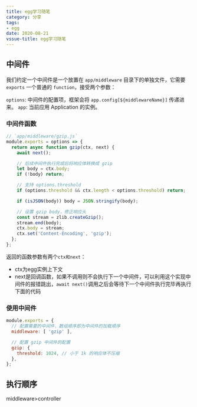 ```yaml
---
title: egg学习随笔
category: 分享
tags:
- egg
date: 2020-08-21
vssue-title: egg学习随笔
---
```


## 中间件
我们约定一个中间件是一个放置在 `app/middleware` 目录下的单独文件，它需要 `exports` 一个普通的 `function`，接受两个参数：

`options`: 中间件的配置项，框架会将 `app.config[${middlewareName}]` 传递进来。
`app`: 当前应用 Application 的实例。

### 中间件函数
```js
// `app/middleware/gzip.js`
module.exports = options => {
  return async function gzip(ctx, next) {
    await next();

    // 后续中间件执行完成后将响应体转换成 gzip
    let body = ctx.body;
    if (!body) return;

    // 支持 options.threshold
    if (options.threshold && ctx.length < options.threshold) return;

    if (isJSON(body)) body = JSON.stringify(body);

    // 设置 gzip body，修正响应头
    const stream = zlib.createGzip();
    stream.end(body);
    ctx.body = stream;
    ctx.set('Content-Encoding', 'gzip');
  };
};
```
返回的函数参数有两个`ctx和next`：
- ctx为egg实例上下文
- next是回调函数，如果不调用则不会执行下一个中间件，可以利用这个实现中间件的报错跳出，`await next()`调用之后会等待下一个中间件执行完毕再执行下面的代码

### 使用中间件
```js
module.exports = {
  // 配置需要的中间件，数组顺序即为中间件的加载顺序
  middleware: [ 'gzip' ],

  // 配置 gzip 中间件的配置
  gzip: {
    threshold: 1024, // 小于 1k 的响应体不压缩
  },
};
```
## 执行顺序
middleware>controller